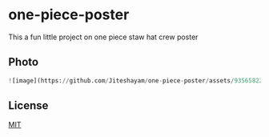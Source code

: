 # one-piece-poster

This a fun little project on one piece staw hat crew poster

## Photo

```python
![image](https://github.com/Jiteshayam/one-piece-poster/assets/93565822/8fcdcf69-f856-4b86-959c-b5503159e01c)
```


## License

[MIT](https://choosealicense.com/licenses/mit/)
